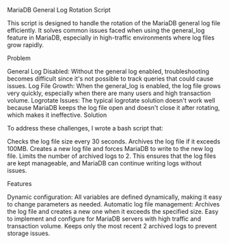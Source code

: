 MariaDB General Log Rotation Script

This script is designed to handle the rotation of the MariaDB general log file efficiently. It solves common issues faced when using the general_log feature in MariaDB, especially in high-traffic environments where log files grow rapidly.

Problem

General Log Disabled: Without the general log enabled, troubleshooting becomes difficult since it's not possible to track queries that could cause issues.
Log File Growth: When the general_log is enabled, the log file grows very quickly, especially when there are many users and high transaction volume.
Logrotate Issues: The typical logrotate solution doesn't work well because MariaDB keeps the log file open and doesn't close it after rotating, which makes it ineffective.
Solution

To address these challenges, I wrote a bash script that:

Checks the log file size every 30 seconds.
Archives the log file if it exceeds 100MB.
Creates a new log file and forces MariaDB to write to the new log file.
Limits the number of archived logs to 2.
This ensures that the log files are kept manageable, and MariaDB can continue writing logs without issues.

Features

Dynamic configuration: All variables are defined dynamically, making it easy to change parameters as needed.
Automatic log file management: Archives the log file and creates a new one when it exceeds the specified size.
Easy to implement and configure for MariaDB servers with high traffic and transaction volume.
Keeps only the most recent 2 archived logs to prevent storage issues.
